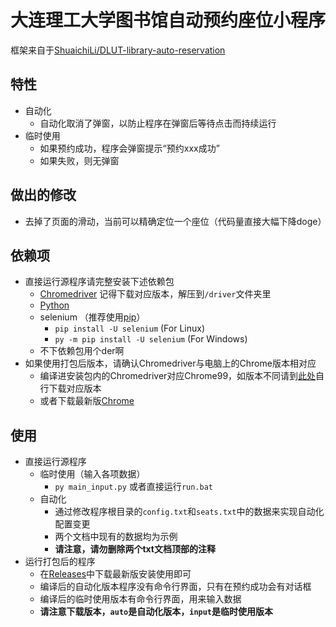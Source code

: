 # 大连理工大学图书馆自动预约座位小程序

框架来自于[ShuaichiLi/DLUT-library-auto-reservation](https://github.com/ShuaichiLi/DLUT-library-auto-reservation)

## 特性
- 自动化
  - 自动化取消了弹窗，以防止程序在弹窗后等待点击而持续运行
- 临时使用
  - 如果预约成功，程序会弹窗提示“预约xxx成功”
  - 如果失败，则无弹窗

## 做出的修改
- 去掉了页面的滑动，当前可以精确定位一个座位（代码量直接大幅下降doge）

## 依赖项
- 直接运行源程序请完整安装下述依赖包
  - [Chromedriver](https://chromedriver.chromium.org/downloads) 记得下载对应版本，解压到```/driver```文件夹里
  - [Python](https://www.python.org/downloads/) 
  - selenium （推荐使用[pip](https://pip.pypa.io/en/stable/installation/)）
    - ```pip install -U selenium``` (For Linux)
    - ```py -m pip install -U selenium``` (For Windows)
  - 不下依赖包用个der啊
- 如果使用打包后版本，请确认Chromedriver与电脑上的Chrome版本相对应
  - 编译进安装包内的Chromedriver对应Chrome99，如版本不同请到[此处](https://chromedriver.chromium.org/downloads)自行下载对应版本
  - 或者下载最新版[Chrome](https://www.google.cn/chrome)


## 使用
- 直接运行源程序
  - 临时使用（输入各项数据）
    - ```py main_input.py``` 或者直接运行```run.bat```
  - 自动化
    - 通过修改程序根目录的```config.txt```和```seats.txt```中的数据来实现自动化配置变更
    - 两个文档中现有的数据均为示例
    - **请注意，请勿删除两个txt文档顶部的注释**
- 运行打包后的程序
  - 在[Releases](https://github.com/qhy040404/DLUT-library-auto-reservation/releases)中下载最新版安装使用即可
  - 编译后的自动化版本程序没有命令行界面，只有在预约成功会有对话框
  - 编译后的临时使用版本有命令行界面，用来输入数据
  - **请注意下载版本，```auto```是自动化版本，```input```是临时使用版本**